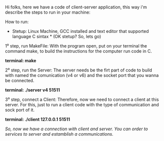 Hi folks, here we have a code of client-server application, this way i'm describe the steps to run in your machine:

How to run:

* Stetup: Linux Machine, GCC installed and text editor that supported language C sintax *
(OK stetup? So, lets go)


1⁰ step, run MakeFile:
With the program open, put on your terminal the command make, to build the instructions for the computer run code in C.

<b> terminal: make </b>

2⁰ step, run the Server:
The server needs be the firt part of code to build  with named the comunication (v4 or v6) and the socket port that you wanna be connected.

<b> terminal: ./server v4 51511 </b> 

3⁰ step, connect a Client:
Therefore, now we need to connect a client at this server. For this, just to run a client code with the type of communication and sock port of it.

<b> terminal: ./client 127.0.0.1 51511 </b>

*So, now we have a connection with client and server. You can order to services to server and estamblish a communications.*  
